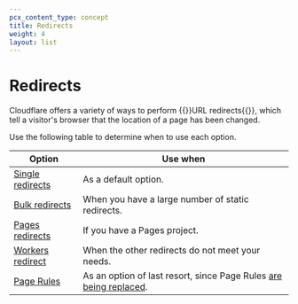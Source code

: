 ```yaml
---
pcx_content_type: concept
title: Redirects
weight: 4
layout: list
---
```


# Redirects

Cloudflare offers a variety of ways to perform {{<glossary-tooltip term_id="redirect">}}URL redirects{{</glossary-tooltip>}}, which tell a visitor's browser that the location of a page has been changed.

Use the following table to determine when to use each option.

| Option | Use when |
| --- | --- |
| [Single redirects](/rules/url-forwarding/single-redirects/) | As a default option. |
| [Bulk redirects](/rules/url-forwarding/bulk-redirects/) | When you have a large number of static redirects. |
| [Pages redirects](/pages/platforms/redirects/) | If you have a Pages project. |
| [Workers redirect](/workers/examples/redirect/) | When the other redirects do not meet your needs. |
| [Page Rules](/support/page-rules/configuring-url-forwarding-or-redirects-with-page-rules/) | As an option of last resort, since Page Rules [are being replaced](https://blog.cloudflare.com/future-of-page-rules/). |